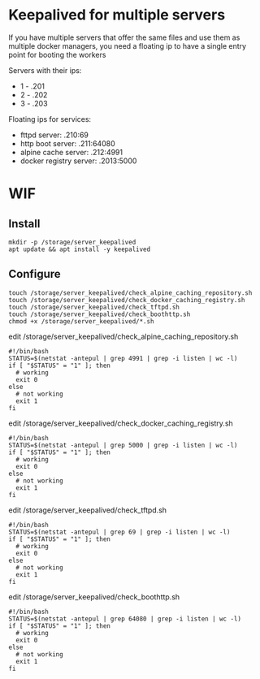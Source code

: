 # Keepalived for multiple servers
If you have multiple servers that offer the same files and use them as multiple docker managers, you need a floating ip to have a single entry point for booting the workers

Servers with their ips:
* 1 - .201
* 2 - .202
* 3 - .203

Floating ips for services:
* fttpd server: .210:69
* http boot server: .211:64080
* alpine cache server: .212:4991
* docker registry server: .2013:5000



# WIF

## Install
```
mkdir -p /storage/server_keepalived
apt update && apt install -y keepalived
```

## Configure
```
touch /storage/server_keepalived/check_alpine_caching_repository.sh
touch /storage/server_keepalived/check_docker_caching_registry.sh
touch /storage/server_keepalived/check_tftpd.sh
touch /storage/server_keepalived/check_boothttp.sh
chmod +x /storage/server_keepalived/*.sh
```

edit /storage/server_keepalived/check_alpine_caching_repository.sh
```
#!/bin/bash
STATUS=$(netstat -antepul | grep 4991 | grep -i listen | wc -l)
if [ "$STATUS" = "1" ]; then
  # working
  exit 0
else
  # not working
  exit 1
fi
```

edit /storage/server_keepalived/check_docker_caching_registry.sh
```
#!/bin/bash
STATUS=$(netstat -antepul | grep 5000 | grep -i listen | wc -l)
if [ "$STATUS" = "1" ]; then
  # working
  exit 0
else
  # not working
  exit 1
fi
```

edit /storage/server_keepalived/check_tftpd.sh
```
#!/bin/bash
STATUS=$(netstat -antepul | grep 69 | grep -i listen | wc -l)
if [ "$STATUS" = "1" ]; then
  # working
  exit 0
else
  # not working
  exit 1
fi
```

edit /storage/server_keepalived/check_boothttp.sh
```
#!/bin/bash
STATUS=$(netstat -antepul | grep 64080 | grep -i listen | wc -l)
if [ "$STATUS" = "1" ]; then
  # working
  exit 0
else
  # not working
  exit 1
fi
```
